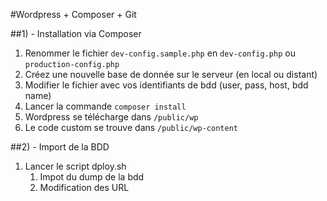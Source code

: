 #Wordpress + Composer + Git

##1) - Installation via Composer
1. Renommer le fichier `dev-config.sample.php` en `dev-config.php` ou `production-config.php`
2. Créez une nouvelle base de donnée sur le serveur (en local ou distant)
3. Modifier le fichier avec vos identifiants de bdd (user, pass, host, bdd name)
4. Lancer la commande `composer install`
5. Wordpress se télécharge dans `/public/wp`
6. Le code custom se trouve dans `/public/wp-content`

##2) - Import de la BDD
1. Lancer le script dploy.sh
	1. Impot du dump de la bdd
	2. Modification des URL